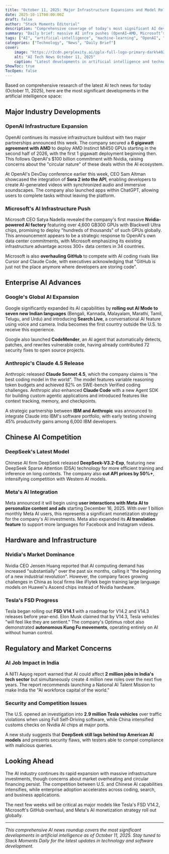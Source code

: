```yaml
---
title: "October 11, 2025: Major Infrastructure Expansions and Model Releases"
date: 2025-10-11T00:00:00Z
draft: false
author: "Stack Moments Editorial"
description: "Comprehensive coverage of today's most significant AI developments including OpenAI's massive GPU partnerships, Microsoft's infrastructure push, and major model releases from Anthropic and DeepSeek."
summary: "Daily brief: massive AI infra pushes (OpenAI–AMD, Microsoft’s Nvidia factory), Anthropic Claude 4.5, DeepSeek advances and price cuts, Meta AI monetization, Tesla FSD progress, and key policy/market moves."
tags: ["AI", "artificial-intelligence", "machine-learning", "OpenAI", "Microsoft", "Google", "Anthropic", "DeepSeek", "technology", "daily-news"]
categories: ["Technology", "News", "Daily Brief"]
cover:
    image: "https://r2cdn.perplexity.ai/pplx-full-logo-primary-dark%402x.png"
    alt: "AI Tech News October 11, 2025"
    caption: "Latest developments in artificial intelligence and technology"
ShowToc: true
TocOpen: false
---
```


Based on comprehensive research of the latest AI tech news for today (October 11, 2025), here are the most significant developments in the artificial intelligence space:

## Major Industry Developments

### OpenAI Infrastructure Expansion

OpenAI continues its massive infrastructure buildout with two major partnerships announced this week. The company secured a **6 gigawatt agreement with AMD** to deploy AMD Instinct MI450 GPUs starting in the second half of 2026, with the first 1 gigawatt deployment beginning then. This follows OpenAI's $100 billion commitment with Nvidia, raising concerns about the "circular nature" of these deals within the AI ecosystem.

At OpenAI's DevDay conference earlier this week, CEO Sam Altman showcased the integration of **Sora 2 into the API**, enabling developers to create AI-generated videos with synchronized audio and immersive soundscapes. The company also launched apps within ChatGPT, allowing users to complete tasks without leaving the platform.

### Microsoft's AI Infrastructure Push

Microsoft CEO Satya Nadella revealed the company's first massive **Nvidia-powered AI factory** featuring over 4,600 GB300 GPUs with Blackwell Ultra chips, promising to deploy "hundreds of thousands" of such GPUs globally. This announcement appears to be a strategic response to OpenAI's own data center commitments, with Microsoft emphasizing its existing infrastructure advantage across 300+ data centers in 34 countries.

Microsoft is also **overhauling GitHub** to compete with AI coding rivals like Cursor and Claude Code, with executives acknowledging that "GitHub is just not the place anymore where developers are storing code".

## Enterprise AI Advances

### Google's Global AI Expansion

Google significantly expanded its AI capabilities by **rolling out AI Mode to seven new Indian languages** (Bengali, Kannada, Malayalam, Marathi, Tamil, Telugu, and Urdu) and introducing **Search Live**, a conversational AI feature using voice and camera. India becomes the first country outside the U.S. to receive this experience.

Google also launched **CodeMender**, an AI agent that automatically detects, patches, and rewrites vulnerable code, having already contributed 72 security fixes to open source projects.

### Anthropic's Claude 4.5 Release

Anthropic released **Claude Sonnet 4.5**, which the company claims is "the best coding model in the world". The model features variable reasoning token budgets and achieved 82% on SWE-bench Verified coding challenges. Anthropic also enhanced **Claude Code** with a new Agent SDK for building custom agentic applications and introduced features like context tracking, memory, and checkpoints.

A strategic partnership between **IBM and Anthropic** was announced to integrate Claude into IBM's software portfolio, with early testing showing 45% productivity gains among 6,000 IBM developers.

## Chinese AI Competition

### DeepSeek's Latest Model

Chinese AI firm DeepSeek released **DeepSeek-V3.2-Exp**, featuring new DeepSeek Sparse Attention (DSA) technology for more efficient training and inference on long contexts. The company also **cut API prices by 50%+**, intensifying competition with Western AI models.

### Meta's AI Integration

Meta announced it will begin using **user interactions with Meta AI to personalize content and ads** starting December 16, 2025. With over 1 billion monthly Meta AI users, this represents a significant monetization strategy for the company's AI investments. Meta also expanded its **AI translation feature** to support more languages for Facebook and Instagram videos.

## Hardware and Infrastructure

### Nvidia's Market Dominance

Nvidia CEO Jensen Huang reported that AI computing demand has increased "substantially" over the past six months, calling it "the beginning of a new industrial revolution". However, the company faces growing challenges in China as local firms like iFlytek begin training large language models on Huawei's Ascend chips instead of Nvidia hardware.

### Tesla's FSD Progress

Tesla began rolling out **FSD V14.1** with a roadmap for V14.2 and V14.3 releases before year-end. Elon Musk claimed that by V14.3, Tesla vehicles "will feel like they are sentient." The company's Optimus robot also demonstrated **autonomous Kung Fu movements**, operating entirely on AI without human control.

## Regulatory and Market Concerns

### AI Job Impact in India

A NITI Aayog report warned that AI could affect **2 million jobs in India's tech sector** but simultaneously create 4 million new roles over the next five years. The report recommends launching a National AI Talent Mission to make India the "AI workforce capital of the world."

### Security and Competition Issues

The U.S. opened an investigation into **2.9 million Tesla vehicles** over traffic violations when using Full Self-Driving software, while China intensified customs checks on Nvidia AI chips at major ports.

A new study suggests that **DeepSeek still lags behind top American AI models** and presents security flaws, with testers able to compel compliance with malicious queries.

## Looking Ahead

The AI industry continues its rapid expansion with massive infrastructure investments, though concerns about market overheating and circular financing persist. The competition between U.S. and Chinese AI capabilities intensifies, while enterprise adoption accelerates across coding, search, and business applications.

The next few weeks will be critical as major models like Tesla's FSD V14.2, Microsoft's GitHub overhaul, and Meta's AI monetization strategy roll out globally.

---

*This comprehensive AI news roundup covers the most significant developments in artificial intelligence as of October 11, 2025. Stay tuned to Stack Moments Daily for the latest updates in technology and software development.*